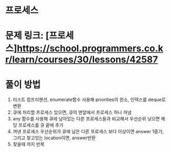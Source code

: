 # 프로세스
# 문제 링크: [프로세스]<https://school.programmers.co.kr/learn/courses/30/lessons/42587>
# 풀이 방법
1. 리스트 컴프리헨션, enumerate함수 사용해 priorities의 원소, 인덱스를 deque로 변환
2. 큐에 처리할 프로세스 있으면, 큐의 맨앞에서 프로세스 하나 꺼냄
3. any 함수를 사용해 큐에 남아있는 다른 프로세스들과 비교해서 우선순위 낮으면 해당 프로세스를 큐 끝에 추가
4. 꺼낸 프로세스 우선순위가 큐에 남은 다른 프로세스 보다 이상이면 answer 1증가, 그리고 찾고잇는 location이면, answer반환
5. 찾을때 까지 반복
